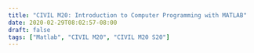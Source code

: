 ```yaml
---
title: "CIVIL M20: Introduction to Computer Programming with MATLAB"
date: 2020-02-29T08:02:57-08:00
draft: false
tags: ["Matlab", "CIVIL M20", "CIVIL M20 S20"]
---
```


